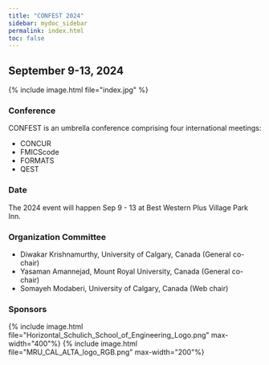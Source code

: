 ```yaml
---
title: "CONFEST 2024"
sidebar: mydoc_sidebar
permalink: index.html
toc: false 
---
```

## September 9-13, 2024
{% include image.html file="index.jpg" %}  



### Conference
CONFEST is an umbrella conference comprising four international meetings:  
* CONCUR​
* FMICS​code
* FORMATS
* QEST

### Date

The 2024 event will happen Sep 9 - 13 at Best Western Plus Village Park Inn.

### Organization Committee
* Diwakar Krishnamurthy, University of Calgary, Canada (General co-chair)
* Yasaman Amannejad, Mount Royal University, Canada (General co-chair)
* Somayeh Modaberi, University of Calgary, Canada (Web chair)

### Sponsors

{% include image.html file="Horizontal_Schulich_School_of_Engineering_Logo.png" max-width="400"%} 
{% include image.html file="MRU_CAL_ALTA_logo_RGB.png" max-width="200"%} 
